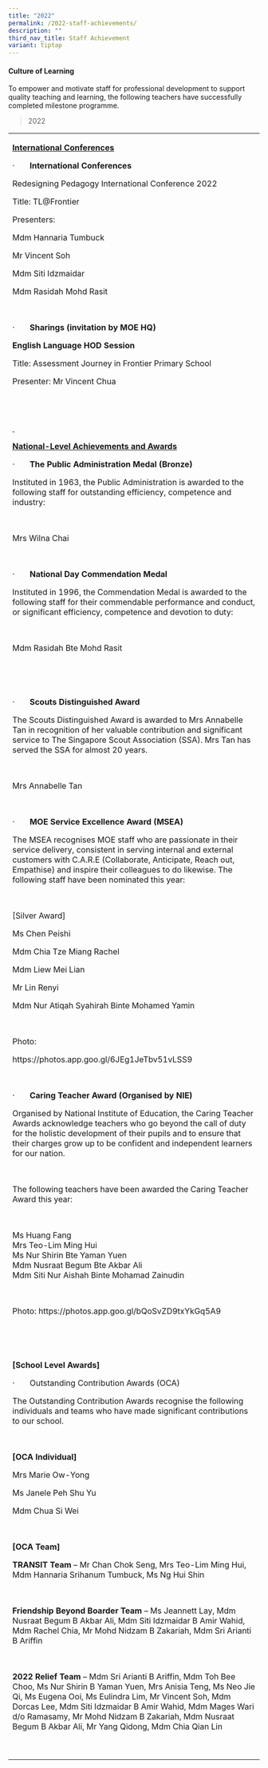 ```yaml
---
title: "2022"
permalink: /2022-staff-achievements/
description: ""
third_nav_title: Staff Achievement
variant: tiptap
---
```

<h4><strong>Culture of Learning</strong></h4>
<p>To empower and motivate staff for professional development to support
quality teaching and learning, the following teachers have successfully
completed milestone programme.</p>
<p></p>
<blockquote>
<p>2022</p>
</blockquote>
<p></p>
<table style="minWidth: 25px">
<colgroup>
<col>
</colgroup>
<tbody>
<tr>
<td rowspan="1" colspan="1">
<p><strong><u>International Conferences</u></strong>
</p>
<p>·&nbsp;&nbsp;&nbsp;&nbsp;&nbsp;&nbsp; <strong>International Conferences</strong>
</p>
<p>Redesigning Pedagogy International Conference 2022</p>
<p>Title: TL@Frontier</p>
<p>Presenters:</p>
<p>Mdm Hannaria Tumbuck</p>
<p>Mr Vincent Soh</p>
<p>Mdm Siti Idzmaidar</p>
<p>Mdm Rasidah Mohd Rasit</p>
<p>&nbsp;</p>
<p>·&nbsp;&nbsp;&nbsp;&nbsp;&nbsp;&nbsp; <strong>Sharings (invitation by MOE HQ)</strong>
</p>
<p><strong>English Language HOD Session</strong>
</p>
<p>Title: Assessment Journey in Frontier Primary School</p>
<p>Presenter: Mr Vincent Chua</p>
<p>&nbsp;</p>
</td>
</tr>
<tr>
<td rowspan="1" colspan="1">
<p><strong><u>&nbsp;</u></strong>
</p>
<p><strong><u>National-Level Achievements and Awards</u></strong>
</p>
<p>·&nbsp;&nbsp;&nbsp;&nbsp;&nbsp;&nbsp; <strong>The Public Administration Medal (Bronze)</strong>
</p>
<p>Instituted in 1963, the Public Administration is awarded to the following
staff for outstanding efficiency, competence and industry:</p>
<p>&nbsp;</p>
<p>Mrs Wilna Chai</p>
<p>&nbsp;</p>
<p>·&nbsp;&nbsp;&nbsp;&nbsp;&nbsp;&nbsp; <strong>National Day Commendation Medal</strong>
</p>
<p>Instituted in 1996, the Commendation Medal is awarded to the following
staff for their commendable performance and conduct, or significant efficiency,
competence and devotion to duty:</p>
<p>&nbsp;</p>
<p>Mdm Rasidah Bte Mohd Rasit</p>
<p><strong>&nbsp;&nbsp;&nbsp;&nbsp;&nbsp;&nbsp;</strong>
</p>
<p>&nbsp;&nbsp;&nbsp;&nbsp;&nbsp;&nbsp;&nbsp;</p>
<p>·&nbsp;&nbsp;&nbsp;&nbsp;&nbsp;&nbsp; <strong>Scouts Distinguished&nbsp;Award</strong>
</p>
<p>The Scouts Distinguished Award is awarded to Mrs Annabelle Tan in recognition
of her valuable contribution and significant service to The Singapore Scout
Association (SSA). Mrs Tan has served the SSA for almost 20 years.</p>
<p>&nbsp;</p>
<p>Mrs Annabelle Tan</p>
<p></p>
<p><strong>&nbsp;</strong>
</p>
<p>·&nbsp;&nbsp;&nbsp;&nbsp;&nbsp;&nbsp; <strong>MOE Service Excellence Award (MSEA)</strong>
</p>
<p>The MSEA recognises MOE staf​f who are​​ passionate in their service delivery,
consistent in serving internal and external customers with C.A.R.E (Collaborate,
Anticipate, Reach out, Empathise) and inspire their colleagues to do likewise.
The following staff have been nominated this year:</p>
<p>&nbsp;</p>
<p>[Silver Award]</p>
<p>Ms Chen Peishi</p>
<p>Mdm Chia Tze Miang Rachel</p>
<p>Mdm Liew Mei Lian</p>
<p>Mr Lin Renyi</p>
<p>Mdm Nur Atiqah Syahirah Binte Mohamed Yamin</p>
<p>&nbsp;</p>
<p>Photo:</p>
<p><a rel="noopener noreferrer nofollow" target="_blank">https://photos.app.goo.gl/6JEg1JeTbv51vLSS9</a>
</p>
<p>&nbsp;</p>
<p>·&nbsp;&nbsp;&nbsp;&nbsp;&nbsp;&nbsp; <strong>Caring Teacher Award (Organised by NIE)</strong>
</p>
<p>Organised by National Institute of Education, the Caring Teacher Awards
acknowledge teachers who go beyond the call of duty for the holistic development
of their pupils and to ensure that their charges grow up to be confident
and independent learners for our nation.</p>
<p>&nbsp;</p>
<p>The following teachers have been awarded the Caring Teacher Award this
year:</p>
<p>&nbsp;</p>
<p>Ms Huang Fang
<br>Mrs Teo-Lim Ming Hui
<br>Ms Nur Shirin Bte Yaman Yuen
<br>Mdm Nusraat Begum Bte Akbar Ali
<br>Mdm Siti Nur Aishah Binte Mohamad Zainudin</p>
<p>&nbsp;</p>
<p>Photo: <a rel="noopener noreferrer nofollow" target="_blank">https://photos.app.goo.gl/bQoSvZD9txYkGq5A9</a>
</p>
<p>&nbsp;</p>
<p>&nbsp;</p>
<p><strong>[School Level Awards]</strong>
</p>
<p>·&nbsp;&nbsp;&nbsp;&nbsp;&nbsp;&nbsp; Outstanding Contribution Awards
(OCA)</p>
<p>The Outstanding Contribution Awards recognise the following individuals
and teams who have made significant contributions to our school.</p>
<p>&nbsp;</p>
<p><strong>[OCA Individual]</strong>
</p>
<p>Mrs Marie Ow-Yong</p>
<p>Ms Janele Peh Shu Yu</p>
<p>Mdm Chua Si Wei</p>
<p>&nbsp;</p>
<p><strong>[OCA Team]</strong>
</p>
<p><strong>TRANSIT Team</strong> – Mr Chan Chok Seng, Mrs Teo-Lim Ming Hui,
Mdm Hannaria Srihanum Tumbuck, Ms Ng Hui Shin</p>
<p>&nbsp;</p>
<p><strong>Friendship Beyond Boarder Team</strong> – Ms Jeannett Lay, Mdm
Nusraat Begum B Akbar Ali, Mdm Siti Idzmaidar B Amir Wahid, Mdm Rachel
Chia, Mr Mohd Nidzam B Zakariah, Mdm Sri Arianti B Ariffin</p>
<p>&nbsp;</p>
<p><strong>2022 Relief Team</strong> – Mdm Sri Arianti B Ariffin, Mdm Toh
Bee Choo, Ms Nur Shirin B Yaman Yuen, Mrs Anisia Teng, Ms Neo Jie Qi, Ms
Eugena Ooi, Ms Eulindra Lim, Mr Vincent Soh, Mdm Dorcas Lee, Mdm Siti Idzmaidar
B Amir Wahid, Mdm Mages Wari d/o Ramasamy, Mr Mohd Nidzam B Zakariah, Mdm
Nusraat Begum B Akbar Ali, Mr Yang Qidong, Mdm Chia Qian Lin</p>
<p>&nbsp;</p>
</td>
</tr>
</tbody>
</table>
<p></p>
